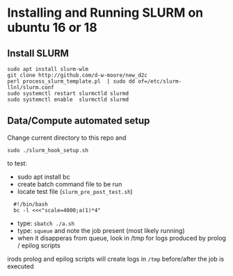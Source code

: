 # Installing and Running SLURM on ubuntu 16 or 18

## Install SLURM

```
sudo apt install slurm-wlm
git clone http://github.com/d-w-moore/new_d2c
perl process_slurm_template.pl  | sudo dd of=/etc/slurm-llnl/slurm.conf
sudo systemctl restart slurmctld slurmd
sudo systemctl enable  slurmctld slurmd
```

## Data/Compute automated setup

Change current directory to this repo and

```
sudo ./slurm_hook_setup.sh
```

to test:
   - sudo apt install bc
   - create batch command file to be run
   - locate test file (`slurm_pre_post_test.sh`)
   ```
     #!/bin/bash
     bc -l <<<"scale=4000;a(1)*4"
  ```
   - type: `sbatch ./a.sh`
   - type: `squeue` and note the job present (most likely running)
   - when it disapperas from queue, look in /tmp for logs produced by prolog / epilog scripts

  irods prolog and epilog scripts will create logs in `/tmp` before/after the job is executed
